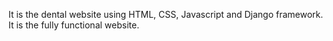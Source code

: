 It is the dental website using HTML, CSS, Javascript and Django framework.
It is the fully functional website.
